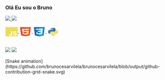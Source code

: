 ### Olá Eu sou o Bruno 

<div>
  <a href="https://github.com/brunocesarvilela">
  <img height="180em" src="https://github-readme-stats.vercel.app/api?username=brunocesarvilela&show_icons=true&theme=dracula&include_all_commits=true&count_private=true"/>
  <img height="180em" src="https://github-readme-stats.vercel.app/api/top-langs/?username=brunocesarvilela&layout=compact&langs_count=7&theme=dracula"/>
</div>
  <div style="display: inline_block"><br>
  <img align="center" alt="Bruno-Js" height="30" width="40" src="https://raw.githubusercontent.com/devicons/devicon/master/icons/javascript/javascript-plain.svg">
  <img align="center" alt="Bruno-HTML" height="30" width="40" src="https://raw.githubusercontent.com/devicons/devicon/master/icons/html5/html5-original.svg">
  <img align="center" alt="Bruno-CSS" height="30" width="40" src="https://raw.githubusercontent.com/devicons/devicon/master/icons/css3/css3-original.svg">
  <img align="center" alt="Bruno-Python" height="30" width="40" src="https://raw.githubusercontent.com/devicons/devicon/master/icons/python/python-original.svg">
</div><br><br>
  <div> 
  <a href="https://instagram.com/bruno_cvilela" target="_blank"><img src="https://img.shields.io/badge/-Instagram-%23E4405F?style=for-the-badge&logo=instagram&logoColor=white" target="_blank"></a>
  <a href = "mailto:bruno23cv@gmail.com"><img src="https://img.shields.io/badge/-Gmail-%23333?style=for-the-badge&logo=gmail&logoColor=white" target="_blank"></a> 
 <br><br>
    [Snake animation](https://github.com/brunocesarvilela/brunocesarvilela/blob/output/github-contribution-grid-snake.svg)
 
</div>
